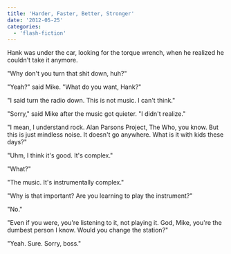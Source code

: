 ```yaml
---
title: 'Harder, Faster, Better, Stronger'
date: '2012-05-25'
categories:
  - 'flash-fiction'
---
```


Hank was under the car, looking for the torque wrench, when he realized he
couldn't take it anymore.

"Why don't you turn that shit down, huh?"

"Yeah?" said Mike. "What do you want, Hank?"

"I said turn the radio down. This is not music. I can't think."

"Sorry," said Mike after the music got quieter. "I didn't realize."

"I mean, I understand rock. Alan Parsons Project, The Who, you know. But this is
just mindless noise. It doesn't go anywhere. What is it with kids these days?"

"Uhm, I think it's good. It's complex."

"What?"

"The music. It's instrumentally complex."

"Why is that important? Are you learning to play the instrument?"

"No."

"Even if you were, you're listening to it, not playing it. God, Mike, you're the
dumbest person I know. Would you change the station?"

"Yeah. Sure. Sorry, boss."
